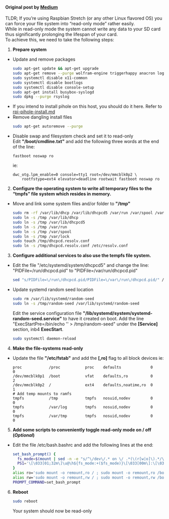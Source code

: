 #### Original post by [Medium](https://medium.com/@andreas.schallwig/how-to-make-your-raspberry-pi-file-system-read-only-raspbian-stretch-80c0f7be7353)
TLDR; If you’re using Raspbian Stretch (or any other Linux flavored OS) you can force your file system into “read-only mode” rather easily. </br>
While in read-only mode the system cannot write any data to your SD card thus significantly prolonging the lifespan of your card. </br>
To achieve this, we need to take the following steps:
1. **Prepare system**
  - Update and remove packages 
      ```bash
      sudo apt-get update && apt-get upgrade
      sudo apt-get remove --purge wolfram-engine triggerhappy anacron logrotate dphys-swapfile xserver-common lightdm
      sudo systemctl disable x11-common
      sudo systemctl disable bootlogs
      sudo systemctl disable console-setup
      sudo apt-get install busybox-syslogd
      sudo dpkg --purge rsyslog
      ```
  - If you intend to install pihole on this host, you should do it here. Refer to [rpi-pihole-install.md](./rpi-pihole-install.md)
  - Remove dangling install files
      ```bash
      sudo apt-get autoremove --purge
      ```
  - Disable swap and filesystem check and set it to read-only </br>
    Edit **"/boot/cmdline.txt"** and add the following three words at the end of the line: 
    ```
    fastboot noswap ro
    ```
    ie:
    ```
    dwc_otg.lpm_enable=0 console=tty1 root=/dev/mmcblk0p2 \
        rootfstype=ext4 elevator=deadline rootwait fastboot noswap ro
    ```
2. **Configure the operating system to write all temporary files to the “tmpfs” file system which resides in memory.**
  - Move and link some system files and/or folder to **"/tmp"**
    ```bash
    sudo rm -rf /var/lib/dhcp /var/lib/dhcpcd5 /var/run /var/spool /var/lock /etc/resolv.conf
    sudo ln -s /tmp /var/lib/dhcp
    sudo ln -s /tmp /var/lib/dhcpcd5
    sudo ln -s /tmp /var/run
    sudo ln -s /tmp /var/spool
    sudo ln -s /tmp /var/lock
    sudo touch /tmp/dhcpcd.resolv.conf
    sudo ln -s /tmp/dhcpcd.resolv.conf /etc/resolv.conf
    ```
3. **Configure additional services to also use the tempfs file system.**
  - Edit the file "/etc/systemd/system/dhcpcd5" and change the line: </br>
    "PIDFile=/run/dhcpcd.pid" to "PIDFile=/var/run/dhcpcd.pid"
    ```bash
    sed "s/PIDFile=\/run\/dhcpcd.pid/PIDFile=\/var\/run\/dhcpcd.pid/" /etc/systemd/system/dhcpcd5
    ```
  - Update systemd random seed location
    ```bash
    sudo rm /var/lib/systemd/random-seed
    sudo ln -s /tmp/random-seed /var/lib/systemd/random-seed
    ```
    Edit the service configuration file **"/lib/systemd/system/systemd-random-seed.service"** to have it created on boot. 
    Add the line "ExecStartPre=/bin/echo '' > /tmp/random-seed" under the **[Service]** section, inb4 **ExecStart**.
    ```bash
    sudo systemctl daemon-reload
    ```
4. **Make the file-systems read-only**
  - Update the file **"/etc/fstab"** and add the **[,ro]** flag to all block devices
    ie:
    ```vim
    proc            /proc           proc    defaults             0       0
    /dev/mmcblk0p1  /boot           vfat    defaults,ro          0       2
    /dev/mmcblk0p2  /               ext4    defaults,noatime,ro  0       1
    # Add temp mounts to ramfs
    tmpfs           /tmp            tmpfs   nosuid,nodev         0       0
    tmpfs           /var/log        tmpfs   nosuid,nodev         0       0
    tmpfs           /var/tmp        tmpfs   nosuid,nodev         0       0
    ```
5. **Add some scripts to conveniently toggle read-only mode on / off (_Optional_)**
  - Edit the file /etc/bash.bashrc and add the following lines at the end:
    ```bash
    set_bash_prompt() {
      fs_mode=$(mount | sed -n -e "s/^\/dev\/.* on \/ .*(\(r[w|o]\).*/\1/p")
      PS1='\[\033[01;32m\]\u@\h${fs_mode:+($fs_mode)}\[\033[00m\]:\[\033[01;34m\]\w\[\033[00m\]\$ '
    }
    alias ro='sudo mount -o remount,ro / ; sudo mount -o remount,ro /boot'
    alias rw='sudo mount -o remount,rw / ; sudo mount -o remount,rw /boot'
    PROMPT_COMMAND=set_bash_prompt
    ```
6. **Reboot**
    ```bash
    sudo reboot
    ```
    Your system should now be read-only
